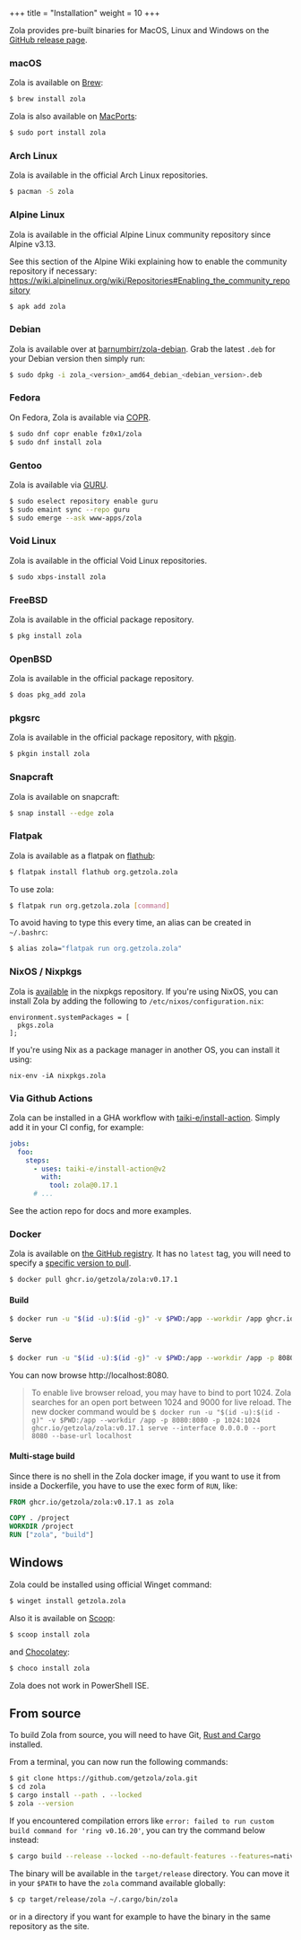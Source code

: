 +++
title = "Installation"
weight = 10
+++

Zola provides pre-built binaries for MacOS, Linux and Windows on the
[GitHub release page](https://github.com/getzola/zola/releases).

### macOS

Zola is available on [Brew](https://brew.sh):

```sh
$ brew install zola
```

Zola is also available on [MacPorts](https://www.macports.org):

```sh
$ sudo port install zola
```

### Arch Linux

Zola is available in the official Arch Linux repositories.

```sh
$ pacman -S zola
```

### Alpine Linux

Zola is available in the official Alpine Linux community repository since Alpine v3.13.

See this section of the Alpine Wiki explaining how to enable the community repository if necessary: https://wiki.alpinelinux.org/wiki/Repositories#Enabling_the_community_repository

```sh
$ apk add zola
```

### Debian

Zola is available over at [barnumbirr/zola-debian](https://github.com/barnumbirr/zola-debian).
Grab the latest `.deb` for your Debian version then simply run:

```sh
$ sudo dpkg -i zola_<version>_amd64_debian_<debian_version>.deb
```

### Fedora

On Fedora, Zola is available via [COPR](https://fedoraproject.org/wiki/Category:Copr).

```sh
$ sudo dnf copr enable fz0x1/zola
$ sudo dnf install zola
```

### Gentoo

Zola is available via [GURU](https://wiki.gentoo.org/wiki/Project:GURU).

```sh
$ sudo eselect repository enable guru
$ sudo emaint sync --repo guru
$ sudo emerge --ask www-apps/zola
```

### Void Linux

Zola is available in the official Void Linux repositories.

```sh
$ sudo xbps-install zola
```

### FreeBSD

Zola is available in the official package repository.

```sh
$ pkg install zola
```

### OpenBSD

Zola is available in the official package repository.

```sh
$ doas pkg_add zola
```

### pkgsrc

Zola is available in the official package repository, with [pkgin](https://pkgin.net/).

```sh
$ pkgin install zola
```

### Snapcraft

Zola is available on snapcraft:

```sh
$ snap install --edge zola
```

### Flatpak

Zola is available as a flatpak on [flathub](https://flathub.org):

```sh
$ flatpak install flathub org.getzola.zola
```

To use zola:

```sh
$ flatpak run org.getzola.zola [command]
```

To avoid having to type this every time, an alias can be created in `~/.bashrc`:

```sh
$ alias zola="flatpak run org.getzola.zola"
```

### NixOS / Nixpkgs

Zola is [available](https://search.nixos.org/packages?show=zola&query=zola)
in the nixpkgs repository. If you're using NixOS, you can install Zola
by adding the following to `/etc/nixos/configuration.nix`:

```
environment.systemPackages = [
  pkgs.zola
];
```

If you're using Nix as a package manager in another OS, you can install it using:

```
nix-env -iA nixpkgs.zola
```

### Via Github Actions

Zola can be installed in a GHA workflow with [taiki-e/install-action](https://github.com/taiki-e/install-action).
Simply add it in your CI config, for example:

```yaml
jobs:
  foo:
    steps:
      - uses: taiki-e/install-action@v2
        with:
          tool: zola@0.17.1
      # ...
```

See the action repo for docs and more examples.

### Docker

Zola is available on [the GitHub registry](https://github.com/getzola/zola/pkgs/container/zola).
It has no `latest` tag, you will need to specify a [specific version to pull](https://github.com/getzola/zola/pkgs/container/zola/versions).

```sh
$ docker pull ghcr.io/getzola/zola:v0.17.1
```

#### Build

```sh
$ docker run -u "$(id -u):$(id -g)" -v $PWD:/app --workdir /app ghcr.io/getzola/zola:v0.17.1 build
```

#### Serve

```sh
$ docker run -u "$(id -u):$(id -g)" -v $PWD:/app --workdir /app -p 8080:8080 ghcr.io/getzola/zola:v0.17.1 serve --interface 0.0.0.0 --port 8080 --base-url localhost
```

You can now browse http://localhost:8080.

> To enable live browser reload, you may have to bind to port 1024. Zola searches for an open
> port between 1024 and 9000 for live reload. The new docker command would be
> `$ docker run -u "$(id -u):$(id -g)" -v $PWD:/app --workdir /app -p 8080:8080 -p 1024:1024 ghcr.io/getzola/zola:v0.17.1 serve --interface 0.0.0.0 --port 8080 --base-url localhost`

#### Multi-stage build

Since there is no shell in the Zola docker image, if you want to use it from inside a Dockerfile, you have to use the
exec form of `RUN`, like:

```Dockerfile
FROM ghcr.io/getzola/zola:v0.17.1 as zola

COPY . /project
WORKDIR /project
RUN ["zola", "build"]
```

## Windows

Zola could be installed using official Winget command:

```sh
$ winget install getzola.zola
```

Also it is available on [Scoop](https://scoop.sh):

```sh
$ scoop install zola
```

and [Chocolatey](https://chocolatey.org/):

```sh
$ choco install zola
```

Zola does not work in PowerShell ISE.

## From source

To build Zola from source, you will need to have Git, [Rust and Cargo](https://www.rust-lang.org/)
installed.

From a terminal, you can now run the following commands:

```sh
$ git clone https://github.com/getzola/zola.git
$ cd zola
$ cargo install --path . --locked
$ zola --version
```

If you encountered compilation errors like `error: failed to run custom build command for 'ring v0.16.20'`, you can try the command below instead:

```sh
$ cargo build --release --locked --no-default-features --features=native-tls
```

The binary will be available in the `target/release` directory. You can move it in your `$PATH` to have the
`zola` command available globally:

```sh
$ cp target/release/zola ~/.cargo/bin/zola
```

or in a directory if you want for example to have the binary in the same repository as the site.
